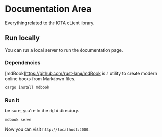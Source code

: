# Documentation Area
Everything related to the IOTA cLient library.

## Run locally
You can run a local server to run the documentation page.

### Dependencies

[mdBook]https://github.com/rust-lang/mdBook is a utility to create modern online 
books from Markdown files.

```bash
cargo install mdbook
```

### Run it

be sure, you're in the right directory.

```bash
mdbook serve
```

Now you can visit `http://localhost:3000`.